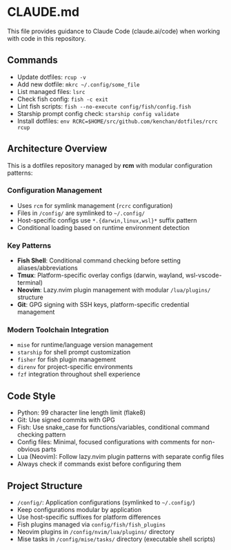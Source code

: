 # CLAUDE.md

This file provides guidance to Claude Code (claude.ai/code) when working with code in this repository.

## Commands
- Update dotfiles: `rcup -v`
- Add new dotfile: `mkrc ~/.config/some_file`
- List managed files: `lsrc`
- Check fish config: `fish -c exit`
- Lint fish scripts: `fish --no-execute config/fish/config.fish`
- Starship prompt config check: `starship config validate`
- Install dotfiles: `env RCRC=$HOME/src/github.com/kenchan/dotfiles/rcrc rcup`

## Architecture Overview

This is a dotfiles repository managed by **rcm** with modular configuration patterns:

### Configuration Management
- Uses `rcm` for symlink management (`rcrc` configuration)
- Files in `/config/` are symlinked to `~/.config/`
- Host-specific configs use `*.{darwin,linux,wsl}*` suffix pattern
- Conditional loading based on runtime environment detection

### Key Patterns
- **Fish Shell**: Conditional command checking before setting aliases/abbreviations
- **Tmux**: Platform-specific overlay configs (darwin, wayland, wsl-vscode-terminal)
- **Neovim**: Lazy.nvim plugin management with modular `/lua/plugins/` structure
- **Git**: GPG signing with SSH keys, platform-specific credential management

### Modern Toolchain Integration
- `mise` for runtime/language version management
- `starship` for shell prompt customization
- `fisher` for fish plugin management
- `direnv` for project-specific environments
- `fzf` integration throughout shell experience

## Code Style
- Python: 99 character line length limit (flake8)
- Git: Use signed commits with GPG
- Fish: Use snake_case for functions/variables, conditional command checking pattern
- Config files: Minimal, focused configurations with comments for non-obvious parts
- Lua (Neovim): Follow lazy.nvim plugin patterns with separate config files
- Always check if commands exist before configuring them

## Project Structure
- `/config/`: Application configurations (symlinked to `~/.config/`)
- Keep configurations modular by application
- Use host-specific suffixes for platform differences
- Fish plugins managed via `config/fish/fish_plugins`
- Neovim plugins in `/config/nvim/lua/plugins/` directory
- Mise tasks in `/config/mise/tasks/` directory (executable shell scripts)
